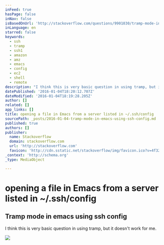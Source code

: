 ```yaml
---
inFeed: true
hasPage: false
inNav: false
isBasedOnUrl: 'http://stackoverflow.com/questions/9901030/tramp-mode-in-emacs-using-ssh-config/11242156#11242156'
inLanguage: en
starred: false
keywords:
  - ssh
  - tramp
  - ssh1
  - amazon
  - amz
  - emacs
  - config
  - ec2
  - shell
  - remote
description: "I think this is very basic question in using tramp, but it doesn't work for me."
datePublished: '2016-01-04T18:20:12.707Z'
dateModified: '2016-01-04T18:19:28.205Z'
author: []
related: []
app_links: []
title: opening a file in Emacs from a server listed in ~/.ssh/config
sourcePath: _posts/2016-01-04-tramp-mode-in-emacs-using-ssh-config.md
published: true
authors: []
publisher:
  name: Stackoverflow
  domain: stackoverflow.com
  url: 'http://stackoverflow.com'
  favicon: 'http://cdn.sstatic.net/stackoverflow/img/favicon.ico?v=4f32ecc8f43d'
_context: 'http://schema.org'
_type: MediaObject

---
```

# opening a file in Emacs from a server listed in ~/.ssh/config

<article style=""><h1>Tramp mode in emacs using ssh config</h1><p>I think this is very basic question in using tramp, but it doesn't work for me.</p><img src="https://s3-us-west-2.amazonaws.com/the-grid-img/p/c84f421f97d8b96d860c10fc42929e45fffebdfc.png" /></article>